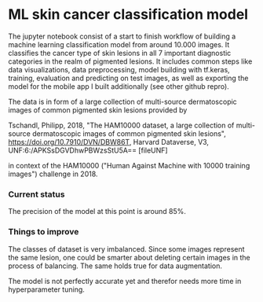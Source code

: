 # ML skin cancer classification model

The jupyter notebook consist of a start to finish workflow of building a machine learning classification model from around 10.000 images.  It classifies the cancer type of skin lesions in all 7 important diagnostic categories in the realm of pigmented lesions. It includes common steps like data visualizations, data preprocessing, model building with tf.keras, training, evaluation and predicting on test images, as well as exporting the model for the mobile app I built additionally (see other github repro).

The data is in form of a large collection of multi-source dermatoscopic images of common pigmented skin lesions provided by

Tschandl, Philipp, 2018, "The HAM10000 dataset, a large collection of  multi-source dermatoscopic images of common pigmented skin lesions", https://doi.org/10.7910/DVN/DBW86T, Harvard Dataverse, V3, UNF:6:/APKSsDGVDhwPBWzsStU5A== [fileUNF]

in context of the HAM10000 ("Human Against Machine with 10000 training images")  challenge in 2018.

### Current status

The precision of the model at this point is around 85%. 

### Things to improve

The classes of dataset is very imbalanced. Since some images represent the same lesion, one could be smarter about deleting certain images in the process of balancing. The same holds true for data augmentation.

The model is not perfectly accurate yet and therefor needs more time in hyperparameter tuning.

